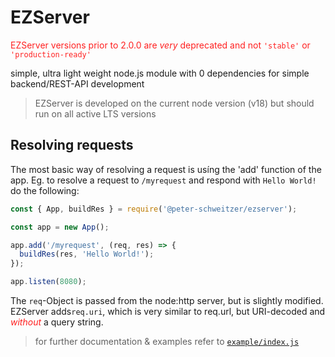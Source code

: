 # EZServer

<span style="color: #ff2020">EZServer versions prior to 2.0.0 are _very_ deprecated and not `'stable'` or `'production-ready'`<span>

simple, ultra light weight node.js module with 0 dependencies for simple backend/REST-API development

> EZServer is developed on the current node version (v18)
> but should run on all active LTS versions

## Resolving requests

The most basic way of resolving a request is usíng the 'add' function of the app.
Eg. to resolve a request to `/myrequest` and respond with `Hello World!` do the following:

```js
const { App, buildRes } = require('@peter-schweitzer/ezserver');

const app = new App();

app.add('/myrequest', (req, res) => {
  buildRes(res, 'Hello World!');
});

app.listen(8080);
```

The `req`-Object is passed from the node:http server, but is slightly modified.<br>
EZServer adds`req.uri`, which is very similar to req.url, but URI-decoded and <i style="color: #ff2020">without</i> a query string.<br>

> for further documentation & examples refer to [`example/index.js`](https://github.com/peter-schweitzer/EZServer/blob/master/example/index.js)
